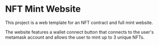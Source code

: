 # NFT Mint Website
This project is a web template for an NFT contract and full mint website.

The website features a wallet connect button that connects to the user's metamask account and allows the user to mint up to 3 unique NFTs.
